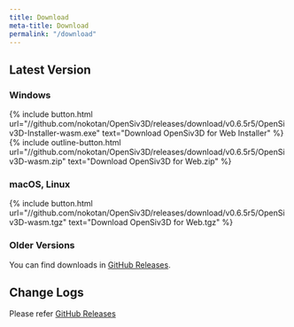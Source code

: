 ```yaml
---
title: Download
meta-title: Download
permalink: "/download"
---
```


## Latest Version

### Windows

{% include button.html url="//github.com/nokotan/OpenSiv3D/releases/download/v0.6.5r5/OpenSiv3D-Installer-wasm.exe" text="Download OpenSiv3D for Web Installer" %} {% include outline-button.html url="//github.com/nokotan/OpenSiv3D/releases/download/v0.6.5r5/OpenSiv3D-wasm.zip" text="Download OpenSiv3D for Web.zip" %}

### macOS, Linux

{% include button.html url="//github.com/nokotan/OpenSiv3D/releases/download/v0.6.5r5/OpenSiv3D-wasm.tgz" text="Download OpenSiv3D for Web.tgz" %}

### Older Versions

You can find downloads in [GitHub Releases](https://github.com/nokotan/OpenSiv3D/releases).

## Change Logs

Please refer [GitHub Releases](https://github.com/nokotan/OpenSiv3D/releases)
